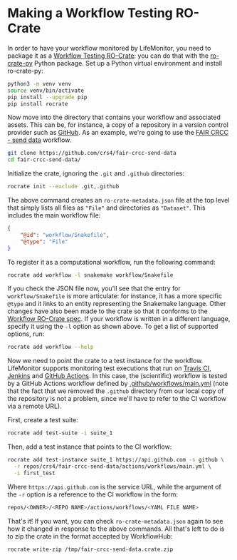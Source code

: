 # Making a Workflow Testing RO-Crate

In order to have your workflow monitored by LifeMonitor, you need to package
it as a [Workflow Testing RO-Crate](workflow_testing_ro_crate): you can do
that with the [ro-crate-py](https://github.com/ResearchObject/ro-crate-py)
Python package. Set up a Python virtual environment and install ro-crate-py:

```bash
python3 -m venv venv
source venv/bin/activate
pip install --upgrade pip
pip install rocrate
```

Now move into the directory that contains your workflow and associated
assets. This can be, for instance, a copy of a repository in a version control
provider such as [GitHub](https://github.com/). As an example, we're going to
use the [FAIR CRCC - send data](https://github.com/crs4/fair-crcc-send-data)
workflow.

```bash
git clone https://github.com/crs4/fair-crcc-send-data
cd fair-crcc-send-data/
```

Initialize the crate, ignoring the `.git` and `.github` directories:

```bash
rocrate init --exclude .git,.github
```

The above command creates an `ro-crate-metadata.json` file at the top level
that simply lists all files as `"File"` and directories as `"Dataset"`. This
includes the main workflow file:

```json
{
    "@id": "workflow/Snakefile",
    "@type": "File"
}
```

To register it as a computational workflow, run the following command:

```bash
rocrate add workflow -l snakemake workflow/Snakefile
```

If you check the JSON file now, you'll see that the entry for
`workflow/Snakefile` is more articulate: for instance, it has a more specific
`@type` and it links to an entity representing the Snakemake language. Other
changes have also been made to the crate so that it conforms to the [Workflow
RO-Crate spec](https://about.workflowhub.eu/Workflow-RO-Crate/). If your
workflow is written in a different language, specify it using the `-l` option
as shown above. To get a list of supported options, run:

```bash
rocrate add workflow --help
```

Now we need to point the crate to a test instance for the
workflow. LifeMonitor supports monitoring test executions that run on [Travis
CI](https://travis-ci.org/), [Jenkins](https://www.jenkins.io/) and [GitHub
Actions](https://docs.github.com/en/actions). In this case, the (scientific)
workflow is tested by a GitHub Actions workflow defined by
[.github/workflows/main.yml](https://github.com/crs4/fair-crcc-send-data/blob/main/.github/workflows/main.yml)
(note that the fact that we removed the `.github` directory from our local
copy of the repository is not a problem, since we'll have to refer to the CI
workflow via a remote URL).

First, create a test suite:

```bash
rocrate add test-suite -i suite_1
```

Then, add a test instance that points to the CI workflow:

```bash
rocrate add test-instance suite_1 https://api.github.com -s github \
  -r repos/crs4/fair-crcc-send-data/actions/workflows/main.yml \
  -i first_test
```

Where `https://api.github.com` is the service URL, while the argument of the
`-r` option is a reference to the CI workflow in the form:

```bash
repos/<OWNER>/<REPO NAME>/actions/workflows/<YAML FILE NAME>
```

That's it! If you want, you can check `ro-crate-metadata.json` again to see
how it changed in response to the above commands. All that's left to do is to
zip the crate in the format accepted by WorkflowHub:

```bash
rocrate write-zip /tmp/fair-crcc-send-data.crate.zip
```
